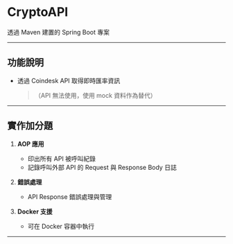 # CryptoAPI

透過 Maven 建置的 Spring Boot 專案

---

## 功能說明

- 透過 Coindesk API 取得即時匯率資訊  
  >（API 無法使用，使用 mock 資料作為替代）

---

## 實作加分題

1. **AOP 應用**  
   - 印出所有 API 被呼叫紀錄  
   - 記錄呼叫外部 API 的 Request 與 Response Body 日誌

2. **錯誤處理**  
   - API Response 錯誤處理與管理

3. **Docker 支援**  
   - 可在 Docker 容器中執行

---
